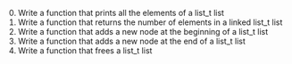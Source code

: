 0. Write a function that prints all the elements of a list_t list
1. Write a function that returns the number of elements in a linked list_t list
2. Write a function that adds a new node at the beginning of a list_t list
3. Write a function that adds a new node at the end of a list_t list
4. Write a function that frees a list_t list

